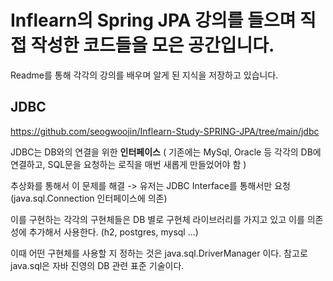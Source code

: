 # Inflearn의 Spring JPA 강의를 들으며 직접 작성한 코드들을 모은 공간입니다.

Readme를 통해 각각의 강의를 배우며 알게 된 지식을 저장하고 있습니다.

## JDBC
https://github.com/seogwoojin/Inflearn-Study-SPRING-JPA/tree/main/jdbc

JDBC는 DB와의 연결을 위한 **인터페이스** ( 기존에는 MySql, Oracle 등 각각의 DB에 연결하고, SQL문을 요청하는 로직을 매번 새롭게 만들었어야 함 ) 

추상화를 통해서 이 문제를 해결 -> 유저는 JDBC Interface를 통해서만 요청 (java.sql.Connection 인터페이스에 의존)

이를 구현하는 각각의 구현체들은 DB 별로 구현체 라이브러리를 가지고 있고 이를 의존성에 추가해서 사용한다. (h2, postgres, mysql ...)

이때 어떤 구현체를 사용할 지 정하는 것은 java.sql.DriverManager 이다. 참고로 java.sql은 자바 진영의 DB 관련 표준 기술이다.
